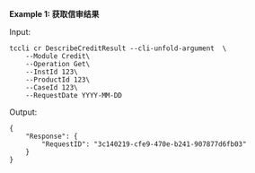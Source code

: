 **Example 1: 获取信审结果**



Input: 

```
tccli cr DescribeCreditResult --cli-unfold-argument  \
    --Module Credit\
    --Operation Get\
    --InstId 123\
    --ProductId 123\
    --CaseId 123\
    --RequestDate YYYY-MM-DD
```

Output: 
```
{
    "Response": {
        "RequestID": "3c140219-cfe9-470e-b241-907877d6fb03"
    }
}
```


